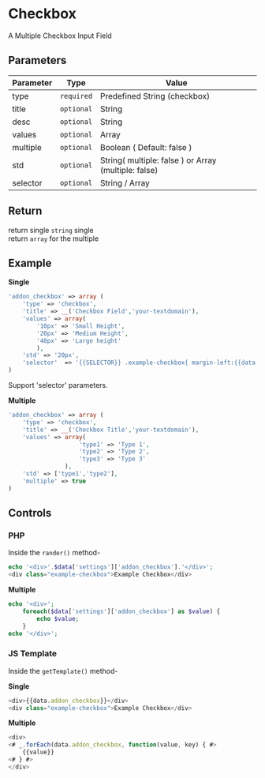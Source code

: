 
# Checkbox
A Multiple Checkbox Input Field

## Parameters
Parameter | Type | Value
--- | --- | ---
type | `required` | Predefined String (checkbox)
title | `optional` | String
desc | `optional` | String
values | `optional` | Array
multiple | `optional` | Boolean ( Default: false )
std | `optional` | String( multiple: false ) or Array (multiple: false)
selector | `optional` | String / Array

## Return
return single `string` single  
return `array` for the multiple

## Example
**Single**
```php
'addon_checkbox' => array (
    'type' => 'checkbox',
    'title' => __('Checkbox Field','your-textdomain'),
    'values' => array(
		'10px' => 'Small Height',
		'20px' => 'Medium Height',
		'40px' => 'Large height'
	    ),
    'std' => '20px',
    'selector'	=> '{{SELECTOR}} .example-checkbox{ margin-left:{{data.addon_checkbox}}; }'
)
```
Support 'selector' parameters.


**Multiple**
```php
'addon_checkbox' => array (
    'type' => 'checkbox',
    'title' => __('Checkbox Title','your-textdomain'),
    'values' => array(
                    'type1' => 'Type 1',
                    'type2' => 'Type 2',
                    'type3' => 'Type 3'
                ),
    'std' => ['type1','type2'],
    'multiple' => true
)
```

## Controls
### PHP
Inside the `rander()` method-
```php
echo '<div>'.$data['settings']['addon_checkbox'].'</div>';
<div class="example-checkbox">Example Checkbox</div>
```

**Multiple**
```php
echo '<div>';
    foreach($data['settings']['addon_checkbox'] as $value) {
        echo $value;
    }
echo '</div>';
```

### JS Template
Inside the `getTemplate()` method-

**Single**
```js
<div>{{data.addon_checkbox}}</div>
<div class="example-checkbox">Example Checkbox</div>
```

**Multiple**
```js
<div>
<# _.forEach(data.addon_checkbox, function(value, key) { #>
    {{value}}
<# } #>
</div>
```
